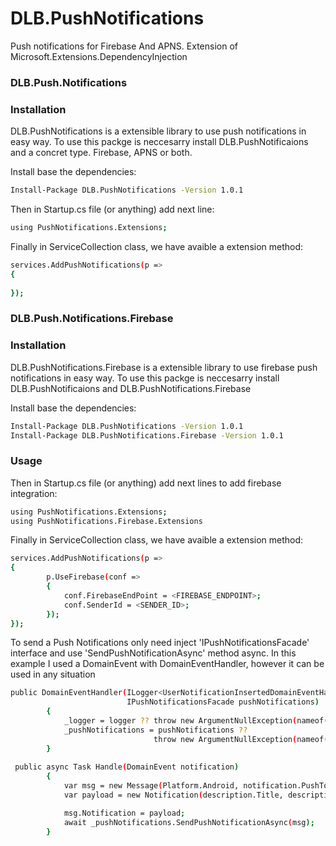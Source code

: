 # DLB.PushNotifications
Push notifications for Firebase And APNS. Extension of Microsoft.Extensions.DependencyInjection

### DLB.Push.Notifications

### Installation

DLB.PushNotifications is a extensible library to use push notifications in easy way. To use this packge is neccesarry install DLB.PushNotificaions and a concret type. Firebase, APNS or both.

Install base the dependencies:

```sh
Install-Package DLB.PushNotifications -Version 1.0.1
```
Then in Startup.cs file (or anything) add next line:
```sh
using PushNotifications.Extensions;
```

Finally in ServiceCollection class, we have avaible a extension method:
```sh
services.AddPushNotifications(p =>
{
   
});
```


### DLB.Push.Notifications.Firebase
### Installation

DLB.PushNotifications.Firebase is a extensible library to use firebase push notifications in easy way. To use this packge is neccesarry install DLB.PushNotificaions and DLB.PushNotifications.Firebase

Install base the dependencies:

```sh
Install-Package DLB.PushNotifications -Version 1.0.1
Install-Package DLB.PushNotifications.Firebase -Version 1.0.1
```

### Usage
Then in Startup.cs file (or anything) add next lines to add firebase integration:
```sh
using PushNotifications.Extensions;
using PushNotifications.Firebase.Extensions
```

Finally in ServiceCollection class, we have avaible a extension method:
```sh
services.AddPushNotifications(p =>
{
        p.UseFirebase(conf =>
        {
            conf.FirebaseEndPoint = <FIREBASE_ENDPOINT>;
            conf.SenderId = <SENDER_ID>;
        });
});
```

To send a Push Notifications only need inject 'IPushNotificationsFacade' interface and use 'SendPushNotificationAsync' method  async. In this example I used a DomainEvent with DomainEventHandler, however it can be used in any situation

```sh
public DomainEventHandler(ILogger<UserNotificationInsertedDomainEventHandler> logger,
                          IPushNotificationsFacade pushNotifications) 
        {
            _logger = logger ?? throw new ArgumentNullException(nameof(logger));
            _pushNotifications = pushNotifications ?? 
                                throw new ArgumentNullException(nameof(pushNotifications));
        }
        
 public async Task Handle(DomainEvent notification)
        {
            var msg = new Message(Platform.Android, notification.PushToken.DeviceToken);
            var payload = new Notification(description.Title, description.Description);

            msg.Notification = payload;
            await _pushNotifications.SendPushNotificationAsync(msg);
        }
